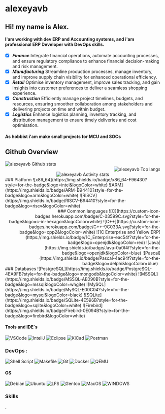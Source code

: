 # alexeyavb
## Hi! my name is Alex.<br>
#### I'am working with dev ERP and Accounting systems, and i'am professional ERP Developer with DevOps skills.

- [x] ***Finance***.Integrate financial operations, automate accounting processes, and ensure regulatory compliance to enhance financial decision-making and risk management. 
- [x] ***Manufacturing*** Streamline production processes, manage inventory, and improve supply chain visibility for enhanced operational efficiency. 
- [x] ***Retail*** Optimise inventory management, improve sales tracking, and gain insights into customer preferences to deliver a seamless shopping experience. 
- [x] ***Construction*** Efficiently manage project timelines, budgets, and resources, ensuring smoother collaboration among stakeholders and delivering projects on time and within budget.
- [x] ***Logistics*** Enhance logistics planning, inventory tracking, and distribution management to ensure timely deliveries and cost optimisation. 

#### As hobbist i'am make small projects for MCU and SOCs
## Github Overview
<div valgn="center">
<div align="left" valign=center>
<img align="left" alt="alexeyavb Github stats" src="https://github-readme-stats.vercel.app/api?username=alexeyavb&show_icons=true&theme=radical" />	&nbsp;
</div>
<div align="right" valign="center">
<img align="right" alt="alexeyavb Top langs " src="https://github-readme-stats.vercel.app/api/top-langs/?username=alexeyavb&hide=javascript,html,css,CMake,Python,Batchfile&theme=radical&layout=compact" />	&nbsp;
</div>
<div align="center">
<img align="center" alt="alexeyavb Activity stats " src="http://github-profile-summary-cards.vercel.app/api/cards/profile-details?username=alexeyavb&theme=radical" />
</div>
</div>

<div>
<div align="left">
### Platform
![x86_64](https://img.shields.io/badge/x86_64-F96430?style=for-the-badge&logo=intel&logoColor=white)
![ARM](https://img.shields.io/badge/ARM-B94410?style=for-the-badge&logo=arm&logoColor=white)
![RISCV](https://img.shields.io/badge/RISCV-B94410?style=for-the-badge&logo=riscv&logoColor=white)
</div>
<div align="right">
### Common languages
![C](https://custom-icon-badges.herokuapp.com/badge/C-03599C.svg?style=for-the-badge&logo=c-in-hexagon&logoColor=white)
![C++](https://custom-icon-badges.herokuapp.com/badge/C++-9C033A.svg?style=for-the-badge&logo=cpp2&logoColor=white)
![1C Enterprise and Yellow ERP](https://img.shields.io/badge/1C_Enterprise-eac54f?style=for-the-badge&logo=openjdk&logoColor=red)
![Java](https://img.shields.io/badge/Java-0a0f4f?style=for-the-badge&logo=openjdk&logoColor=blue)
![Pascal](https://img.shields.io/badge/Pascal-4ac94f?style=for-the-badge&logo=delphi&logoColor=blue)	&nbsp;
</div>
</div>
### Databases
![PostgreSQL](https://img.shields.io/badge/PostgreSQL-4EA9FB?style=for-the-badge&logo=mongodb&logoColor=white)
![MSSQL](https://img.shields.io/badge/MSSQL-AE090B?style=for-the-badge&logo=mssql&logoColor=whgite)
![MySQL](https://img.shields.io/badge/MySQL-E00C04?style=for-the-badge&logo=mysql&logoColor=black)
![SQLite](https://img.shields.io/badge/SQLite-4E596B?style=for-the-badge&logo=sqlite&logoColor=white)
![Firebird](https://img.shields.io/badge/Firebird-0E094B?style=for-the-badge&logo=firebird&logoColor=white)

#### Tools and IDE`s
![VSCode](https://img.shields.io/badge/VS_Code-0078D4?style=for-the-badge&logo=visual%20studio%20code&logoColor=white)
![InteliJ](https://img.shields.io/badge/IntelliJ_IDEA-000000.svg?style=for-the-badge&logo=intellij-idea&logoColor=white)
![Eclipse](https://img.shields.io/badge/Eclipse-6C6CB7?style=for-the-badge&logo=eclipse&logoColor=white)
![KiCad](https://img.shields.io/badge/KiCAD-6E6ED7?style=for-the-badge&logo=kicad&logoColor=white)
![Postman](https://img.shields.io/badge/Postman-FF6C37?style=for-the-badge&logo=postman&logoColor=white)

### DevOps  ️:
![Shell Script](https://img.shields.io/badge/Shell_Script-121011?style=for-the-badge&logo=gnu-bash&logoColor=white)
![Makefile](https://img.shields.io/badge/Makefile-E44C30?style=for-the-badge&logo=make&logoColor=white)
![Git](https://img.shields.io/badge/GIT-E44C30?style=for-the-badge&logo=git&logoColor=white)
![Docker](https://img.shields.io/badge/Docker-0F0FFA?style=for-the-badge&logo=docker&logoColor=white)
![QEMU](https://img.shields.io/badge/Qemu-EFEC57?style=for-the-badge&logo=qemu&logoColor=black)

#### OS
![Debian](https://img.shields.io/badge/Debian-F96430?style=for-the-badge&logo=debian&logoColor=white)
![Ubuntu](https://img.shields.io/badge/Ubuntu-B94410?style=for-the-badge&logo=ubuntu&logoColor=white)
![LFS](https://img.shields.io/badge/LFS-44B910?style=for-the-badge&logo=linux&logoColor=white)
![Gentoo](https://img.shields.io/badge/Gentoo-6C6CB8?style=for-the-badge&logo=gentoo&logoColor=white)
![MacOS](https://img.shields.io/badge/MacOS-ABABAB?style=for-the-badge&logo=macos&logoColor=black)
![WINDOWS](https://img.shields.io/badge/Windows%20NT4..11-070756?style=for-the-badge&logo=wndowsnt&logoColor=white)

### Skills
.
